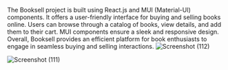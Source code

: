 The Booksell project is built using React.js and MUI (Material-UI) components. It offers a user-friendly interface for buying and selling books online. Users can browse through a catalog of books, view details, and add them to their cart. MUI components ensure a sleek and responsive design. 
Overall, Booksell provides an efficient platform for book enthusiasts to engage in seamless buying and selling interactions.
![Screenshot (112)](https://github.com/Devanshi024/BookSell/assets/95516331/e5b3875a-cf59-44e8-aec2-fa3c0cb3ef03)

![Screenshot (111)](https://github.com/Devanshi024/BookSell/assets/95516331/3353e676-b765-4944-8fdc-afd9df70c749)
